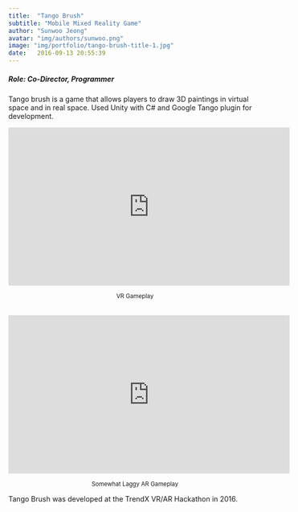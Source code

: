 ```yaml
---
title:  "Tango Brush"
subtitle: "Mobile Mixed Reality Game"
author: "Sunwoo Jeong"
avatar: "img/authors/sunwoo.png"
image: "img/portfolio/tango-brush-title-1.jpg"
date:   2016-09-13 20:55:39
---
```


##### Role: Co-Director, Programmer

Tango brush is a game that allows players to draw 3D paintings in virtual space and in real space. Used Unity with C# and Google Tango plugin for development.

<center>
<iframe width="560" height="315" src="https://www.youtube.com/embed/5v3xZkiLlUI" frameborder="0" allow="accelerometer; autoplay; encrypted-media; gyroscope; picture-in-picture" allowfullscreen></iframe>
<p><small>VR Gameplay</small></p>

<br>

<iframe width="560" height="315" src="https://www.youtube.com/embed/58ZwJWaBPCw" frameborder="0" allow="accelerometer; autoplay; encrypted-media; gyroscope; picture-in-picture" allowfullscreen></iframe>
<p><small>Somewhat Laggy AR Gameplay</small></p>
</center>

Tango Brush was developed at the TrendX VR/AR Hackathon in 2016.